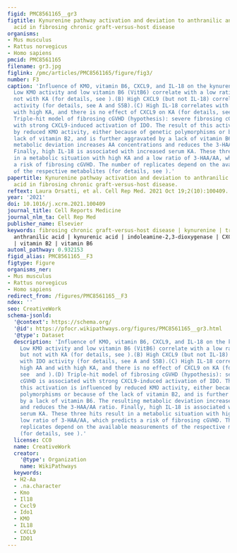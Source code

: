 ```yaml
---
figid: PMC8561165__gr3
figtitle: Kynurenine pathway activation and deviation to anthranilic and kynurenic
  acid in fibrosing chronic graft-versus-host disease
organisms:
- Mus musculus
- Rattus norvegicus
- Homo sapiens
pmcid: PMC8561165
filename: gr3.jpg
figlink: /pmc/articles/PMC8561165/figure/fig3/
number: F3
caption: 'Influence of KMO, vitamin B6, CXCL9, and IL-18 on the kynurenine pathway(A)
  Low KMO activity and low vitamin B6 (VitB6) correlate with a low ratio HAA/AA but
  not with KA (for details, see ).(B) High CXCL9 (but not IL-18) correlates with IDO
  activity (for details, see A and S5B).(C) High IL-18 correlates with high AA and
  with high KA, and there is no effect of CXCL9 on KA (for details, see  and ).(D)
  Triple-hit model of fibrosing cGVHD (hypothesis): severe fibrosing cGVHD is associated
  with strong CXCL9-induced activation of IDO. The result of this activation is influenced
  by reduced KMO activity, either because of genetic polymorphisms or because of the
  lack of vitamin B2, and is further aggravated by a lack of vitamin B6. The resulting
  metabolic deviation increases AA concentrations and reduces the 3-HAA/AA ratio.
  Finally, high IL-18 is associated with increased serum KA. These three hits result
  in a metabolic situation with high KA and a low ratio of 3-HAA/AA, which predicts
  a risk of fibrosing cGVHD. The number of replicates depend on the available measurements
  of the respective metabolites (for details, see ).'
papertitle: Kynurenine pathway activation and deviation to anthranilic and kynurenic
  acid in fibrosing chronic graft-versus-host disease.
reftext: Laura Orsatti, et al. Cell Rep Med. 2021 Oct 19;2(10):100409.
year: '2021'
doi: 10.1016/j.xcrm.2021.100409
journal_title: Cell Reports Medicine
journal_nlm_ta: Cell Rep Med
publisher_name: Elsevier
keywords: fibrosing chronic graft-versus-host disease | kynurenine | tryptophan |
  anthranilic acid | kynurenic acid | indoleamine-2,3-dioxygenase | CXCL9 | IL-18
  | vitamin B2 | vitamin B6
automl_pathway: 0.932153
figid_alias: PMC8561165__F3
figtype: Figure
organisms_ner:
- Mus musculus
- Rattus norvegicus
- Homo sapiens
redirect_from: /figures/PMC8561165__F3
ndex: ''
seo: CreativeWork
schema-jsonld:
  '@context': https://schema.org/
  '@id': https://pfocr.wikipathways.org/figures/PMC8561165__gr3.html
  '@type': Dataset
  description: 'Influence of KMO, vitamin B6, CXCL9, and IL-18 on the kynurenine pathway(A)
    Low KMO activity and low vitamin B6 (VitB6) correlate with a low ratio HAA/AA
    but not with KA (for details, see ).(B) High CXCL9 (but not IL-18) correlates
    with IDO activity (for details, see A and S5B).(C) High IL-18 correlates with
    high AA and with high KA, and there is no effect of CXCL9 on KA (for details,
    see  and ).(D) Triple-hit model of fibrosing cGVHD (hypothesis): severe fibrosing
    cGVHD is associated with strong CXCL9-induced activation of IDO. The result of
    this activation is influenced by reduced KMO activity, either because of genetic
    polymorphisms or because of the lack of vitamin B2, and is further aggravated
    by a lack of vitamin B6. The resulting metabolic deviation increases AA concentrations
    and reduces the 3-HAA/AA ratio. Finally, high IL-18 is associated with increased
    serum KA. These three hits result in a metabolic situation with high KA and a
    low ratio of 3-HAA/AA, which predicts a risk of fibrosing cGVHD. The number of
    replicates depend on the available measurements of the respective metabolites
    (for details, see ).'
  license: CC0
  name: CreativeWork
  creator:
    '@type': Organization
    name: WikiPathways
  keywords:
  - H2-Aa
  - .na.character
  - Kmo
  - Il18
  - Cxcl9
  - Ido1
  - KMO
  - IL18
  - CXCL9
  - IDO1
---
```

